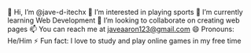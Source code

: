 👋 Hi, I’m @jave-d-itechx
👀 I’m interested in playing sports
🌱 I’m currently learning Web Development
💞️ I’m looking to collaborate on creating web pages
📫 You can reach me at javeaaron123@gmail.com
😄 Pronouns: He/Him
⚡ Fun fact: I love to study and play online games in my free time

<!---
jave-d-itechx/jave-d-itechx is a ✨ special ✨ repository because its `README.md` (this file) appears on your GitHub profile.
You can click the Preview link to take a look at your changes.
--->
